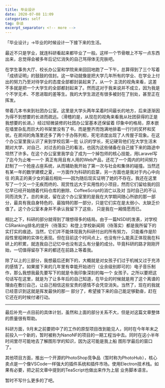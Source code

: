 ```yaml
---
title: 毕业设计
date: 2020-07-08 11:09
categories: self
tag: 杂谈
excerpt_separator: <!-- more -->
---
```


「毕业设计」→毕业的时候设计一下接下来的生活。

最近不只是学业，就连科研看起来都毕业了一般。这样一个节骨眼上不写一点东西出来，总觉得会被多年后记忆消失的自己骂得体无完肤吧。

<!-- more -->

在学生事务大厅、校长办公室和学院来来回回地跑了一下午，总算得到了三个写着「成绩证明」的鼓鼓的信封。这一举动就像是把大学几年所有的学业、在学业上付出的努力乃至对待学业的态度全部都封装起来了。从一个
主流的视角来看，这差不多就是把一个大学生的全部都封起来了。然而这对于我来说并不成立，因为我是个不学无术、不思进取的差等生。我的大学生涯还有很多被封在了别处，甚至正在挥发。

带着几本书来到社团办公室。这里是大学头两年呆着时间最长的地方，后来逐渐因为得不到想要的长进而疏远。（滑稽的是，从现在的视角来看我从社团获得的正是我想要的长进。）经过轻微装修的社团办公室基本还保留着
印象中的格局，原本嵌在墙里杂乱而巨大的书架里没有了书，而是整齐而饱满地排着一行行的奖杯和奖状。在房间的角落里还多了两个手办陈列柜，死宅浓度出现了人传屋子现象。在这个办公室里我认识了来到学校后第一批
认识的学长，死记硬背他们在大学生活末期对大学、对自己、对过去的自己的看法，也因为这些储备在自己接下来的路途中坦然了许多。在这个办公室里我学会了成为一个掉包师的核心技能，用Laravel写了迄今为止唯一一个
真正有用且有人用的Web产品，还花了一个周内的时间努力赶制了一个抢座占座系统，从而辅助我开始了第一次与社会和集体的碰撞。当然还有某一年的数学建模之夏，一方面作为科研的启蒙，另一方面也是我对于内心中向往
的真正的美少女的最后相处——因为随后现实证明了她的不存在。我还在这里写了一个又一个无疾而终的、观赏性远大于实用性的小项目，然而它们留给我的回忆早已经开始随着代码仓库的删除、CoffeeScript的消亡以及对
当时自己的不认同而流失了。总的来说，留在这个办公室里的是我在大学期间随心所欲的那一部分，最具有我自身特色的、最独特的那一部分，只是它们实在是太弱小、太缺乏价值了。这个办公室本身并不承认我留下了这些，
只是我在一厢情愿而已。

相比之下，科研的部分就得到了理想得多的结局。由于一篇NSDI的发表，对学校CSRanking排名的提升（待落实）和登上学校新闻网（待落实）都是我所留下的实打实的痕迹。当然，它们并不能体现我为科研付出的所有努力，
只能看作是阶段性里程碑的实体化表现。但在目前这个时间点上，也没有什么能真正体现我在科研上的积累，就连我自己记忆中也没有这么有分量的成分。毕竟科研的路才刚刚开始，一切值得留存下来的都还在前路上等着我。

除了以上的三部分，我想最后还剩下的，大概就是对女孩子们过于机械又过于充沛的感情了。如果接下来的几年里有幸能开始进行（业余级别即可的）电子音乐制作，那么我想我最先要写下的就是令我印象深刻的每一个
女孩子。之所以要把这句话写在这里，就是为了让多年后的自己知道，在毕业的时候就是用了这个离谱的理由在敷衍自己，让自己相信这些宝贵的感情不会凭空消失。当然了，现在的我就已经意识到这就是挥发最快的那一
部分了，希望接下来的自己能足够勤奋，赶在它还在的时候付诸行动。

----

最后补充一点目前的具体计划，虽然和上面的部分关系不大，但是对这篇文章整体的质量很有帮助。

科研方面，9月末之前要把中了的工作的原型项目改到能见人，同时在今年年末之前投入一个新的，暂时被称为NanoNF的项目的一期工程当中去。同时在这小半年时间里尽可能地去了解图形学的知识，因为这可能是我上船
图形学最后的窗口了。

其他项目方面，推出一个开源的PhotoShop竞争品（暂时称为PhotoHub），核心卖点是一个像VSCode一样强大的插件系统和插件市场。使用Electron技术栈。如果有必要，把之前文章中提到的TeaScript也做出来作为上层
业务脚本语言。

暂时不写什么更多的了吧。
